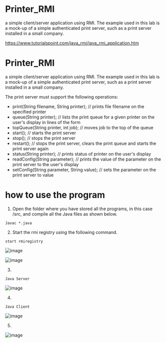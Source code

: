 # Printer_RMI
a simple client/server application using RMI. The example used in this lab is a mock-up of a simple authenticated print server, such as a print server installed in a small company.

https://www.tutorialspoint.com/java_rmi/java_rmi_application.htm

# Printer_RMI
a simple client/server application using RMI. The example used in this lab is a mock-up of a simple authenticated print server, such as a print server installed in a small company.


The print server must support the following operations:

- print(String filename, String printer);   // prints file filename on the specified printer
- queue(String printer);   // lists the print queue for a given printer on the user's display in lines of the form <job number>   <file name>
- topQueue(String printer, int job);   // moves job to the top of the queue
- start();   // starts the print server
- stop();   // stops the print server
- restart();   // stops the print server, clears the print queue and starts the print server again
- status(String printer);  // prints status of printer on the user's display
- readConfig(String parameter);   // prints the value of the parameter on the print server to the user's display
- setConfig(String parameter, String value);   // sets the parameter on the print server to value



# how to use the program

1. Open the folder where you have stored all the programs, in this case /src, and compile all the Java files as shown below.
```
Javac *.java
```
2.  Start the rmi registry using the following command.
```
start rmiregistry
```
![image](https://github.com/DTU-Master-Courses/Printer_RMI/assets/7116535/ddee7e73-36c1-4de8-a24f-840547fd3b1c)

![image](https://github.com/DTU-Master-Courses/Printer_RMI/assets/7116535/11f12e42-cfd1-479b-b65a-f79783fad555)

3. 
```
Java Server
```

![image](https://github.com/DTU-Master-Courses/Printer_RMI/assets/7116535/bd667d58-54d5-4d45-825a-b7f1bc756daa)

4. 
```
Java Client
```

![image](https://github.com/DTU-Master-Courses/Printer_RMI/assets/7116535/1315715c-e3fd-43e8-a7b5-86bee27f5da4)

5.
![image](https://github.com/DTU-Master-Courses/Printer_RMI/assets/7116535/9f56bf18-3d43-485d-8b40-a877999a85e9)
